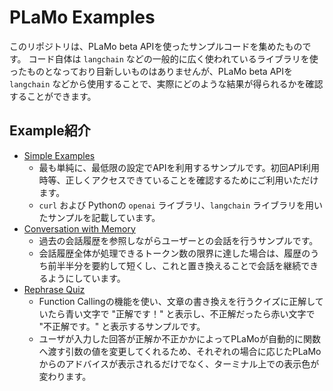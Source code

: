 # PLaMo Examples

このリポジトリは、PLaMo beta APIを使ったサンプルコードを集めたものです。
コード自体は `langchain` などの一般的に広く使われているライブラリを使ったものとなっており目新しいものはありませんが、PLaMo beta APIを `langchain` などから使用することで、実際にどのような結果が得られるかを確認することができます。

## Example紹介

- [Simple Examples](./examples/simaple_examples/)
    - 最も単純に、最低限の設定でAPIを利用するサンプルです。初回API利用時等、正しくアクセスできていることを確認するためにご利用いただけます。
    - `curl` および Pythonの `openai` ライブラリ、`langchain` ライブラリを用いたサンプルを記載しています。
- [Conversation with Memory](./examples/conversation_with_memory/)
    - 過去の会話履歴を参照しながらユーザーとの会話を行うサンプルです。
    - 会話履歴全体が処理できるトークン数の限界に達した場合は、履歴のうち前半半分を要約して短くし、これと置き換えることで会話を継続できるようにしています。
- [Rephrase Quiz](./examples/rephrase_quiz/)
    - Function Callingの機能を使い、文章の書き換えを行うクイズに正解していたら青い文字で "正解です！" と表示し、不正解だったら赤い文字で "不正解です。" と表示するサンプルです。
    - ユーザが入力した回答が正解か不正かかによってPLaMoが自動的に関数へ渡す引数の値を変更してくれるため、それぞれの場合に応じたPLaMoからのアドバイスが表示されるだけでなく、ターミナル上での表示色が変わります。
